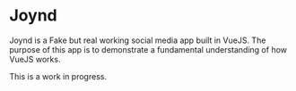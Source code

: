 # Joynd 
Joynd is a Fake but real working social media app built in VueJS. The purpose of this app is to demonstrate a fundamental understanding of how VueJS works. 

This is a work in progress.
